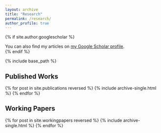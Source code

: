 ```yaml
---
layout: archive
title: "Research"
permalink: /research/
author_profile: true
---
```


{% if site.author.googlescholar %}
  <div class="wordwrap">You can also find my articles on <a href="{{site.author.googlescholar}}">my Google Scholar profile</a>.</div>
{% endif %}

{% include base_path %}

<h2> Published Works </h2>

{% for post in site.publications reversed %}
  {% include archive-single.html %}
{% endfor %}

<h2> Working Papers </h2>

{% for post in site.workingpapers reversed %}
  {% include archive-single.html %}
{% endfor %}
